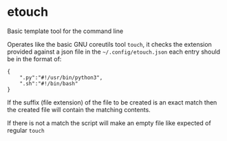 # etouch

Basic template tool for the command line


Operates like the basic GNU coreutils tool `touch`, 
it checks the extension provided against a json file in the `~/.config/etouch.json` 
each entry should be in the format of:

```
{
    ".py":"#!/usr/bin/python3",
    ".sh":"#!/bin/bash"
}
```

If the suffix (file extension) of the file to be created is an exact match 
then the created file will contain the matching contents.

If there is not a match the script will make an empty file like expected of regular `touch`
